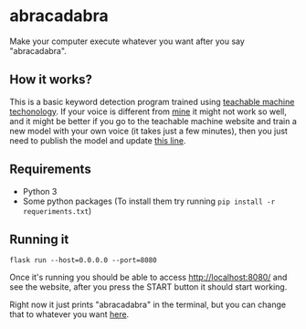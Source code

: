 # abracadabra
Make your computer execute whatever you want after you say "abracadabra".

## How it works?

This is a basic keyword detection program trained using [teachable machine techonology](https://teachablemachine.withgoogle.com/). If your voice is different from [mine](https://github.com/mathigatti/abracadabra/blob/main/data/1.wav) it might not work so well, and it might be better if you go to the teachable machine website and train a new model with your own voice (it takes just a few minutes), then you just need to publish the model and update [this line](https://github.com/mathigatti/abracadabra/blob/main/templates/index.html#L12).

## Requirements

- Python 3
- Some python packages (To install them try running `pip install -r requeriments.txt`)

## Running it

```
flask run --host=0.0.0.0 --port=8080
```

Once it's running you should be able to access [http://localhost:8080/](http://localhost:8080/) and see the website, after you press the START button it should start working.

Right now it just prints "abracadabra" in the terminal, but you can change that to whatever you want [here](https://github.com/mathigatti/abracadabra/blob/main/app.py#L9).
